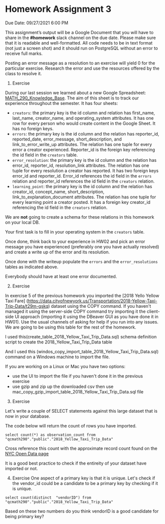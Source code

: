 
# Homework Assignment 3

Due Date: 09/27/2021 6:00 PM

This assignment’s output will be a Google Document that you will have to share in the **#homework** slack channel on the due date. Please make sure that it is readable and well-formatted. All code needs to be in text format (not just a screen shot) and it should run on PostgreSQL without an error to receive full marks.

Posting an error message as a resolution to an exercise will yield 0 for the particular exercise. Research the error and use the resources offered by the class to resolve it.

 1. Exercise

During our last session we learned about a new Google Spreadsheet: [MATH_290_Knowledge_Base](https://docs.google.com/spreadsheets/d/1cTduVN-MqKQnQ6DTwRQYigieR1N7aov7YIvcbDXLXQ0/edit?usp=sharing). The aim of this sheet is to track our experience throughout the semester. It has four sheets:
 - `creators`: the primary key is the id column and relation has first_name, last_name, creator_name, and operating_system attributes. It has one row for every person who would create content in the Google Sheet. It has no foreign keys.
 - `errors`: the primary key is the id column and the relation has reporter_id, reported_date, error_message, short_description, and link_to_error_write_up attributes. The relation has one tuple for every error a creator experienced.  Reporter_id is the foreign key referencing the id field in the `creators` table. 
 - `error_resolution`: the primary key is the id column and the relation has error_id, reporter_id, resolution_link attributes. The relation has one tuple for every resolution a creator has reported.  It has two foreign keys error_id and reporter_id. Error_id references the id field in the `errors` relation and reporter_id references the id field in the `creators` relation.
 - `learning_point`: the primary key is the id column and the relation has creator_id, concept_name, short_description, link_to_explanation_document attributes. The relation has one tuple for every learning point a creator posted. It has a foreign key creator_id referencing the id field in the `creators` relation.

We are **not** going to create a schema for these relations in this homework on your local DB.

Your first task is to fill in your operating system in the `creators` table.

Once done, think back to your experience in HW02 and pick an error message you have experienced (preferably one you have actually resolved) and create a write up of the error and its resolution. 

Once done with the writeup populate the `errors` and the `error_resolutions` tables as indicated above.

Everybody should have at least one error documented.

2. Exercise

In exercise 5 of the previous homework you imported the [2018 Yello Yellow Taxi Fare] (https://data.cityofnewyork.us/Transportation/2018-Yellow-Taxi-Trip-Data/t29m-gskq) dataset using the COPY command. If you haven't managed it using the server-side COPY command try importing it the client-side UI approach (importing it using the DBeaver GUI as you have done it in HW01).
Use the usual channels of asking for help if you run into any issues. We are going to be using this table for the rest of the homework. 

I used this(create_table_2018_Yellow_Taxi_Trip_Data.sql) schema definition script to create the 2018_Yellow_Taxi_Trip_Data table 

And I used this (windos_copy_import_table_2018_Yellow_Taxi_Trip_Data.sql) command on a Windows machine to import the file.

If you are working on a Linux or Mac you have two options:
 - use the UI to import the file if you haven't done it in the previous exercise
 - use gzip and zip up the downloaded csv then use mac_copy_gzip_import_table_2018_Yellow_Taxi_Trip_Data.sql file


3. Exercise

Let's write a couple of SELECT statements against this large dataset that is now in your database.

The code below will return the count of rows you have imported.

    select count(*) as observation_count from "qcmath290"."public"."2018_Yellow_Taxi_Trip_Data"

Cross reference this count with the approximate record count found on the [NYC Open Data page](https://data.cityofnewyork.us/Transportation/2018-Yellow-Taxi-Trip-Data/t29m-gskq)

It is a good best practice to check if the entireity of your dataset have imported or not.

4. Exercise
One aspect of a primary key is that it is unique. Let's check if the vendor_id could be a candidate to be a primary key by checking if it is unique.

`select count(distinct  "vendorID") from "qcmath290"."public"."2018_Yellow_Taxi_Trip_Data"`

Based on these two numbers do you think vendorID is a good candidate for being primary key?

